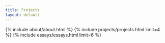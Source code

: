 ```yaml
---
title: Projects
layout: default
---
```


{% include about/about.html %}
{% include projects/projects.html limit=4 %}
{% include essays/essays.html limit=6 %}

